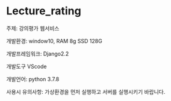# Lecture_rating

주제: 강의평가 웹서비스
<br>

개발환경: window10, RAM 8g SSD 128G
<br>

개발프레임워크: Django2.2

개발도구 VScode

개발언어: python 3.7.8
<br>

사용시 유의사항: 가상환경을 먼저 실행하고 서버를 실행시키기 바랍니다.


